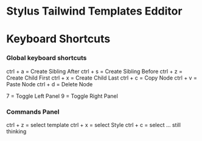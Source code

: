 # Stylus Tailwind Templates Edditor

# Keyboard Shortcuts

### Global keyboard shortcuts
ctrl + a = Create Sibling After
ctrl + s = Create Sibling Before
ctrl + z = Create Child First
ctrl + x = Create Child Last
ctrl + c = Copy Node
ctrl + v = Paste Node
ctrl + d = Delete Node

7 = Toggle Left Panel
9 = Toggle Right Panel

### Commands Panel
ctrl + z = select template
ctrl + x = select Style
ctrl + c = select ... still thinking